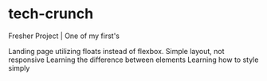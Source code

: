 # tech-crunch
Fresher Project | One of my first's

Landing page utilizing floats instead of flexbox.
Simple layout, not responsive
Learning the difference between elements
Learning how to style simply
